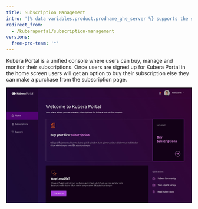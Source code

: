 ```yaml
---
title: Subscription Management
intro: '{% data variables.product.prodname_ghe_server %} supports the same powerful API available on {% data variables.product.prodname_dotcom_the_website %} as well as its own set of API endpoints.'
redirect_from:
  - /kuberaportal/subscription-management
versions:
  free-pro-team: '*'
---
```

Kubera Portal is a unified console where users can buy, manage and monitor their subscriptions. Once users are signed up for Kubera Portal in the home screen users will get an option to buy their subscription else they can make a purchase from the subscription page.


<a href="/assets/images/Portal2.JPG"><img class="image-with-border" src="/assets/images/Portal2.JPG"></a>
